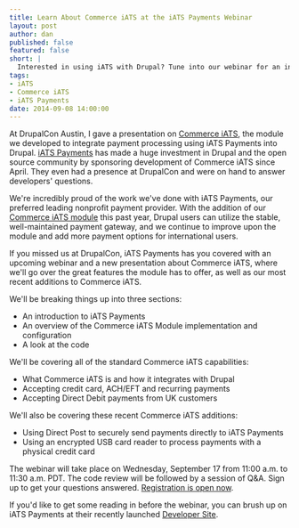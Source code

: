 ```yaml
---
title: Learn About Commerce iATS at the iATS Payments Webinar
layout: post
author: dan
published: false
featured: false
short: |
  Interested in using iATS with Drupal? Tune into our webinar for an in-depth look at Commerce iATS.
tags:
- iATS
- Commerce iATS
- iATS Payments
date: 2014-09-08 14:00:00
---
```


At DrupalCon Austin, I gave a presentation on [Commerce iATS](https://www.drupal.org/project/commerce_iats), the module we developed to integrate payment processing using iATS Payments into Drupal. [iATS Payments](http://home.iatspayments.com/) has made a huge investment in Drupal and the open source community by sponsoring development of Commerce iATS since April. They even had a presence at DrupalCon and were on hand to answer developers' questions. 

We're incredibly proud of the work we've done with iATS Payments, our preferred leading nonprofit payment provider. With the addition of our [Commerce iATS module](http://thinkshout.com/blog/2014/05/commerce-iats-2-0/) this past year, Drupal users can utilize the stable, well-maintained payment gateway, and we continue to improve upon the module and add more payment options for international users. 

If you missed us at DrupalCon, iATS Payments has you covered with an upcoming webinar and a new presentation about Commerce iATS, where we'll go over the great features the module has to offer, as well as our most recent additions to Commerce iATS.

We'll be breaking things up into three sections:

* An introduction to iATS Payments
* An overview of the Commerce iATS Module implementation and configuration
* A look at the code

We'll be covering all of the standard Commerce iATS capabilities:

* What Commerce iATS is and how it integrates with Drupal
* Accepting credit card, ACH/EFT and recurring payments
* Accepting Direct Debit payments from UK customers

We'll also be covering these recent Commerce iATS additions:

* Using Direct Post to securely send payments directly to iATS Payments
* Using an encrypted USB card reader to process payments with a physical credit card

The webinar will take place on Wednesday, September 17 from 11:00 a.m. to 11:30 a.m. PDT. The code review will be followed by a session of Q&A. Sign up to get your questions answered. [Registration is open now](https://www2.gotomeeting.com/register/433030410).

If you'd like to get some reading in before the webinar, you can brush up on iATS Payments at their recently launched [Developer Site](http://home.iatspayments.com/developers).
